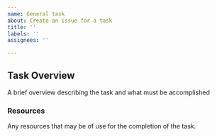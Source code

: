 ```yaml
---
name: General task
about: Create an issue for a task
title: ''
labels: ''
assignees: ''

---
```


## Task Overview
A brief overview describing the task and what must be accomplished

### Resources
Any resources that may be of use for the completion of the task.
